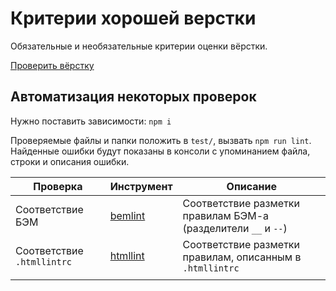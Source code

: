 # Критерии хорошей верстки

Обязательные и необязательные критерии оценки вёрстки.

[Проверить вёрстку](https://nicothin.github.io/criteria-of-quality-frontend/index-0.0.3.html)

## Автоматизация некоторых проверок

Нужно поставить зависимости: `npm i`

Проверяемые файлы и папки положить в `test/`, вызвать `npm run lint`. Найденные ошибки будут показаны в консоли с упоминанием файла, строки и описания ошибки.

Проверка | Инструмент | Описание
--- | --- | ---
Соответствие БЭМ | [bemlint](https://github.com/DesTincT/bemlint) | Соответствие разметки правилам БЭМ-а (разделители `__` и `--`)
Соответствие `.htmllintrc` | [htmllint](https://github.com/htmllint/htmllint) | Соответствие разметки правилам, описанным в `.htmllintrc`
 |  |
